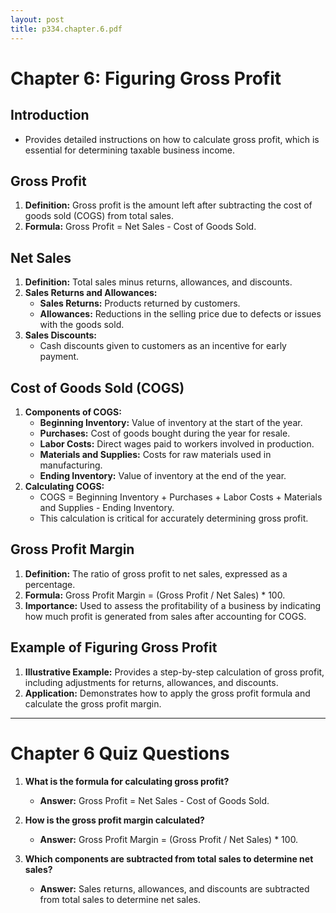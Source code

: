 ```yaml
---
layout: post
title: p334.chapter.6.pdf
--- 
```


# Chapter 6: Figuring Gross Profit

## Introduction
- Provides detailed instructions on how to calculate gross profit, which is essential for determining taxable business income.

## Gross Profit
1. **Definition:** Gross profit is the amount left after subtracting the cost of goods sold (COGS) from total sales.
2. **Formula:** Gross Profit = Net Sales - Cost of Goods Sold.

## Net Sales
1. **Definition:** Total sales minus returns, allowances, and discounts.
2. **Sales Returns and Allowances:**
   - **Sales Returns:** Products returned by customers.
   - **Allowances:** Reductions in the selling price due to defects or issues with the goods sold.
3. **Sales Discounts:**
   - Cash discounts given to customers as an incentive for early payment.

## Cost of Goods Sold (COGS)
1. **Components of COGS:**
   - **Beginning Inventory:** Value of inventory at the start of the year.
   - **Purchases:** Cost of goods bought during the year for resale.
   - **Labor Costs:** Direct wages paid to workers involved in production.
   - **Materials and Supplies:** Costs for raw materials used in manufacturing.
   - **Ending Inventory:** Value of inventory at the end of the year.
2. **Calculating COGS:**
   - COGS = Beginning Inventory + Purchases + Labor Costs + Materials and Supplies - Ending Inventory.
   - This calculation is critical for accurately determining gross profit.

## Gross Profit Margin
1. **Definition:** The ratio of gross profit to net sales, expressed as a percentage.
2. **Formula:** Gross Profit Margin = (Gross Profit / Net Sales) * 100.
3. **Importance:** Used to assess the profitability of a business by indicating how much profit is generated from sales after accounting for COGS.

## Example of Figuring Gross Profit
1. **Illustrative Example:** Provides a step-by-step calculation of gross profit, including adjustments for returns, allowances, and discounts.
2. **Application:** Demonstrates how to apply the gross profit formula and calculate the gross profit margin.

---

# Chapter 6 Quiz Questions

1. **What is the formula for calculating gross profit?**
   - **Answer:** Gross Profit = Net Sales - Cost of Goods Sold.

2. **How is the gross profit margin calculated?**
   - **Answer:** Gross Profit Margin = (Gross Profit / Net Sales) * 100.

3. **Which components are subtracted from total sales to determine net sales?**
   - **Answer:** Sales returns, allowances, and discounts are subtracted from total sales to determine net sales.
